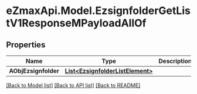 
# eZmaxApi.Model.EzsignfolderGetListV1ResponseMPayloadAllOf

## Properties

Name | Type | Description | Notes
------------ | ------------- | ------------- | -------------
**AObjEzsignfolder** | [**List&lt;EzsignfolderListElement&gt;**](EzsignfolderListElement.md) |  | 

[[Back to Model list]](../README.md#documentation-for-models)
[[Back to API list]](../README.md#documentation-for-api-endpoints)
[[Back to README]](../README.md)

